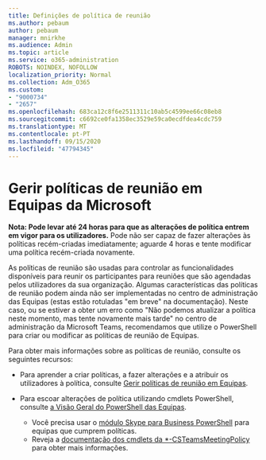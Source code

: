 ```yaml
---
title: Definições de política de reunião
ms.author: pebaum
author: pebaum
manager: mnirkhe
ms.audience: Admin
ms.topic: article
ms.service: o365-administration
ROBOTS: NOINDEX, NOFOLLOW
localization_priority: Normal
ms.collection: Adm_O365
ms.custom:
- "9000734"
- "2657"
ms.openlocfilehash: 683ca12c8f6e2511311c10ab5c4599ee66c08eb8
ms.sourcegitcommit: c6692ce0fa1358ec3529e59ca0ecdfdea4cdc759
ms.translationtype: MT
ms.contentlocale: pt-PT
ms.lasthandoff: 09/15/2020
ms.locfileid: "47794345"
---
```

# <a name="manage-meeting-policies-in-microsoft-teams"></a>Gerir políticas de reunião em Equipas da Microsoft

**Nota: Pode levar até 24 horas para que as alterações de política entrem em vigor para os utilizadores.** Pode não ser capaz de fazer alterações às políticas recém-criadas imediatamente; aguarde 4 horas e tente modificar uma política recém-criada novamente.

As políticas de reunião são usadas para controlar as funcionalidades disponíveis para reunir os participantes para reuniões que são agendadas pelos utilizadores da sua organização. Algumas características das políticas de reunião podem ainda não ser implementadas no centro de administração das Equipas (estas estão rotuladas "em breve" na documentação). Neste caso, ou se estiver a obter um erro como "Não podemos atualizar a política neste momento, mas tente novamente mais tarde" no centro de administração da Microsoft Teams, recomendamos que utilize o PowerShell para criar ou modificar as políticas de reunião de Equipas. 

Para obter mais informações sobre as políticas de reunião, consulte os seguintes recursos:

- Para aprender a criar políticas, a fazer alterações e a atribuir os utilizadores à política, consulte [Gerir políticas de reunião em Equipas](https://docs.microsoft.com/microsoftteams/meeting-policies-in-teams).

- Para escoar alterações de política utilizando cmdlets PowerShell, consulte [a Visão Geral do PowerShell das Equipas](https://docs.microsoft.com/microsoftteams/teams-powershell-overview). 
    - Você precisa usar o [módulo Skype para Business PowerShell](https://www.microsoft.com/download/details.aspx?id=39366) para equipas que cumprem políticas. 
    - Reveja a [documentação dos cmdlets da *-CSTeamsMeetingPolicy](https://docs.microsoft.com/search/?search=CsTeamsMeetingPolicy&view=skype-ps) para obter mais informações.

